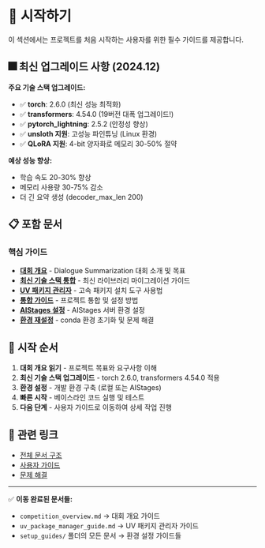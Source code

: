 # 🚀 시작하기

이 섹션에서는 프로젝트를 처음 시작하는 사용자를 위한 필수 가이드를 제공합니다.

## 🎆 최신 업그레이드 사항 (2024.12)

**주요 기술 스택 업그레이드:**
- ✅ **torch**: 2.6.0 (최신 성능 최적화)
- ✅ **transformers**: 4.54.0 (19버전 대폭 업그레이드!)
- ✅ **pytorch_lightning**: 2.5.2 (안정성 향상)
- ✅ **unsloth 지원**: 고성능 파인튜닝 (Linux 환경)
- ✅ **QLoRA 지원**: 4-bit 양자화로 메모리 30-50% 절약

**예상 성능 향상:**
- 학습 속도 20-30% 향상
- 메모리 사용량 30-75% 감소
- 더 긴 요약 생성 (decoder_max_len 200)

## 📋 포함 문서

### 핵심 가이드
- **[대회 개요](./competition_overview.md)** - Dialogue Summarization 대회 소개 및 목표
- **[최신 기술 스택 통합](./latest_tech_stack_integration.md)** - 최신 라이브러리 마이그레이션 가이드
- **[UV 패키지 관리자](./uv_guide.md)** - 고속 패키지 설치 도구 사용법
- **[통합 가이드](./integration_guide.md)** - 프로젝트 통합 및 설정 방법
- **[AIStages 설정](./aistages_setup.md)** - AIStages 서버 환경 설정
- **[환경 재설정](./environment_reset.md)** - conda 환경 초기화 및 문제 해결

## 🎯 시작 순서

1. **대회 개요 읽기** - 프로젝트 목표와 요구사항 이해
2. **최신 기술 스택 업그레이드** - torch 2.6.0, transformers 4.54.0 적용
3. **환경 설정** - 개발 환경 구축 (로컬 또는 AIStages)
4. **빠른 시작** - 베이스라인 코드 실행 및 테스트
5. **다음 단계** - 사용자 가이드로 이동하여 상세 작업 진행

## 🔗 관련 링크

- [전체 문서 구조](../README.md)
- [사용자 가이드](../02_user_guides/README.md)
- [문제 해결](../06_troubleshooting/README.md)

---

✅ **이동 완료된 문서들:**
- `competition_overview.md` → 대회 개요 가이드
- `uv_package_manager_guide.md` → UV 패키지 관리자 가이드
- `setup_guides/` 폴더의 모든 문서 → 환경 설정 가이드들
